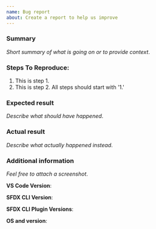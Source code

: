 ```yaml
---
name: Bug report
about: Create a report to help us improve
---
```


### Summary

_Short summary of what is going on or to provide context_.

### Steps To Reproduce:

1.  This is step 1.
1.  This is step 2. All steps should start with '1.'

### Expected result

_Describe what should have happened_.

### Actual result

_Describe what actually happened instead_.

### Additional information

_Feel free to attach a screenshot_.

**VS Code Version**:

**SFDX CLI Version**:

**SFDX CLI Plugin Versions**:

**OS and version**:
